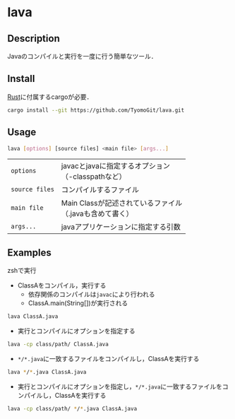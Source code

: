 # lava

## Description
Javaのコンパイルと実行を一度に行う簡単なツール．

## Install
[Rust](https://www.rust-lang.org/ja/tools/install)に付属するcargoが必要．
```sh
cargo install --git https://github.com/TyomoGit/lava.git
```

## Usage

```sh
lava [options] [source files] <main file> [args...]
```
|||
|:---|:---|
|`options`|javacとjavaに指定するオプション<br>（-classpathなど）|
|`source files`|コンパイルするファイル|
|`main file`|Main Classが記述されているファイル<br>（.javaも含めて書く）|
|`args...`|javaアプリケーションに指定する引数|


## Examples
zshで実行

- ClassAをコンパイル，実行する
    - 依存関係のコンパイルは`javac`により行われる
    - ClassA.main(String[])が実行される
```sh
lava ClassA.java
```

- 実行とコンパイルにオプションを指定する
```sh
lava -cp class/path/ ClassA.java
```

- `*/*.java`に一致するファイルをコンパイルし，ClassAを実行する
```sh
lava */*.java ClassA.java
```

- 実行とコンパイルにオプションを指定し，`*/*.java`に一致するファイルをコンパイルし，ClassAを実行する
```sh
lava -cp class/path/ */*.java ClassA.java
```
